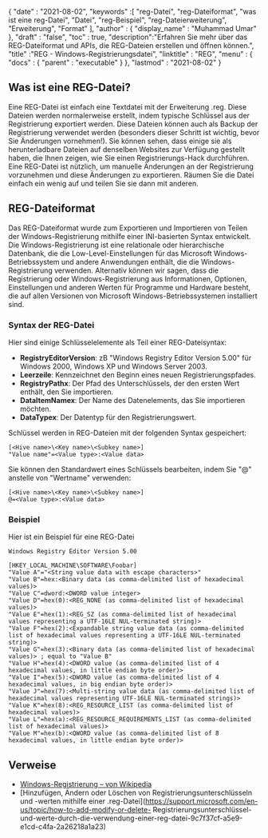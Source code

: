 {
  "date" : "2021-08-02",
  "keywords" :[ "reg-Datei", "reg-Dateiformat", "was ist eine reg-Datei", "Datei", "reg-Beispiel", "reg-Dateierweiterung", "Erweiterung", "Format" ],
  "author" : {
    "display_name" : "Muhammad Umar"
},
  "draft" : "false",
  "toc" : true,
  "description":"Erfahren Sie mehr über das REG-Dateiformat und APIs, die REG-Dateien erstellen und öffnen können.",
  "title" :"REG - Windows-Registrierungsdatei",
  "linktitle" : "REG",
  "menu" : {
    "docs" : {
      "parent" : "executable"
}
},
  "lastmod" : "2021-08-02"
}

## Was ist eine REG-Datei?
Eine REG-Datei ist einfach eine Textdatei mit der Erweiterung .reg. Diese Dateien werden normalerweise erstellt, indem typische Schlüssel aus der Registrierung exportiert werden. Diese Dateien können auch als Backup der Registrierung verwendet werden (besonders dieser Schritt ist wichtig, bevor Sie Änderungen vornehmen!). Sie können sehen, dass einige sie als herunterladbare Dateien auf denselben Websites zur Verfügung gestellt haben, die Ihnen zeigen, wie Sie einen Registrierungs-Hack durchführen. Eine REG-Datei ist nützlich, um manuelle Änderungen an der Registrierung vorzunehmen und diese Änderungen zu exportieren. Räumen Sie die Datei einfach ein wenig auf und teilen Sie sie dann mit anderen.

## REG-Dateiformat
Das REG-Dateiformat wurde zum Exportieren und Importieren von Teilen der Windows-Registrierung mithilfe einer INI-basierten Syntax entwickelt. Die Windows-Registrierung ist eine relationale oder hierarchische Datenbank, die die Low-Level-Einstellungen für das Microsoft Windows-Betriebssystem und andere Anwendungen enthält, die die Windows-Registrierung verwenden. Alternativ können wir sagen, dass die Registrierung oder Windows-Registrierung aus Informationen, Optionen, Einstellungen und anderen Werten für Programme und Hardware besteht, die auf allen Versionen von Microsoft Windows-Betriebssystemen installiert sind.
### Syntax der REG-Datei
Hier sind einige Schlüsselelemente als Teil einer REG-Dateisyntax:
- **RegistryEditorVersion**: zB "Windows Registry Editor Version 5.00" für Windows 2000, Windows XP und Windows Server 2003.
- **Leerzeile**: Kennzeichnet den Beginn eines neuen Registrierungspfades.
- **RegistryPathx**: Der Pfad des Unterschlüssels, der den ersten Wert enthält, den Sie importieren.
- **DataItemNamex**: Der Name des Datenelements, das Sie importieren möchten.
- **DataTypex**: Der Datentyp für den Registrierungswert.

Schlüssel werden in REG-Dateien mit der folgenden Syntax gespeichert:
```
[<Hive name>\<Key name>\<Subkey name>]
"Value name"=<Value type>:<Value data>
```
Sie können den Standardwert eines Schlüssels bearbeiten, indem Sie "@" anstelle von "Wertname" verwenden:
```
[<Hive name>\<Key name>\<Subkey name>]
@=<Value type>:<Value data>
```
### Beispiel
Hier ist ein Beispiel für eine REG-Datei
```
Windows Registry Editor Version 5.00

[HKEY_LOCAL_MACHINE\SOFTWARE\Foobar]
"Value A"="<String value data with escape characters>"
"Value B"=hex:<Binary data (as comma-delimited list of hexadecimal values)>
"Value C"=dword:<DWORD value integer>
"Value D"=hex(0):<REG_NONE (as comma-delimited list of hexadecimal values)>
"Value E"=hex(1):<REG_SZ (as comma-delimited list of hexadecimal values representing a UTF-16LE NUL-terminated string)>
"Value F"=hex(2):<Expandable string value data (as comma-delimited list of hexadecimal values representing a UTF-16LE NUL-terminated string)>
"Value G"=hex(3):<Binary data (as comma-delimited list of hexadecimal values)> ; equal to "Value B"
"Value H"=hex(4):<DWORD value (as comma-delimited list of 4 hexadecimal values, in little endian byte order)>
"Value I"=hex(5):<DWORD value (as comma-delimited list of 4 hexadecimal values, in big endian byte order)>
"Value J"=hex(7):<Multi-string value data (as comma-delimited list of hexadecimal values representing UTF-16LE NUL-terminated strings)>
"Value K"=hex(8):<REG_RESOURCE_LIST (as comma-delimited list of hexadecimal values)>
"Value L"=hex(a):<REG_RESOURCE_REQUIREMENTS_LIST (as comma-delimited list of hexadecimal values)>
"Value M"=hex(b):<QWORD value (as comma-delimited list of 8 hexadecimal values, in little endian byte order)>
```

## Verweise

* [Windows-Registrierung – von Wikipedia](https://en.wikipedia.org/wiki/Windows_Registry)
* [Hinzufügen, Ändern oder Löschen von Registrierungsunterschlüsseln und -werten mithilfe einer .reg-Datei](https://support.microsoft.com/en-us/topic/how-to-add-modify-or-delete- Registrierungsunterschlüssel-und-werte-durch-die-verwendung-einer-reg-datei-9c7f37cf-a5e9-e1cd-c4fa-2a26218a1a23)


